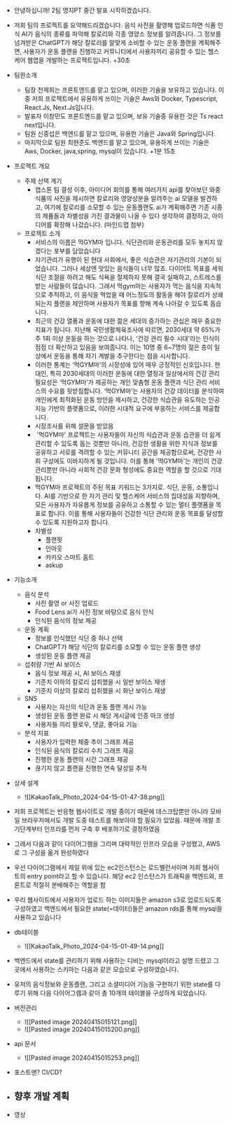 - 안녕하십니까! 2팀 명지PT 중간 발표 시작하겠습니다.
- 저희 팀의 프로젝트를 요약해드리겠습니다. 음식 사진을 촬영해 업로드하면 식품 인식 AI가 음식의 종류를 파악해 칼로리와 각종 영양소 정보를 알려줍니다. 그 정보를 넘겨받은 ChatGPT가 해당 칼로리를 알맞게 소비할 수 있는 운동 플랜을 계획해주면, 사용자가 운동 플랜을 진행하고 커뮤니티에서 사용자끼리 공유할 수 있는 헬스케어 웹앱을 개발하는 프로젝트입니다.
+30초
- 팀원소개
	- 팀장 천제희는 프론트엔드를 맡고 있으며, 이러한 기술을 보유하고 있습니다. 이 중 저희 프로젝트에서 유용하게 쓰이는 기술은 Aws와 Docker,  Typescript, React.Js, Next.Js입니다.
	- 발표자 이창민도 프론트엔드를 맡고 있으며, 보유 기술중 유용한 것은 Ts react next입니다.
	- 팀원 신중섭은 백엔드를 맡고 있으며, 유용한 기술은 Java와 Spring입니다.
	- 마지막으로 팀원 최현준도 백엔드를 맡고 있으며, 유용하게 쓰이는 기술은 Aws, Docker, java,spring, mysql이 있습니다.
+1분 15초
- 프로젝트 개요
	- 주제 선택 계기
		- 캡스톤 팀 결성 이후, 아이디어 회의를 통해 여러가지 api를 찾아보던 와중 식품의 사진을 제시하면 칼로리와 영양성분을 알려주는 ai 모델을 발견하고, 여기에 칼로리를 소모할 수 있는 운동플랜도 ai가 계획해주면 기존 시중의 제품들과 차별성을 가진 결과물이 나올 수 있다 생각하여 결정하고, 아이디어를 확장해 나갔습니다. (마인드맵 첨부)
	- 프로젝트 소개
		- 서비스의 이름은 먹GYM마 입니다. 식단관리와 운동관리를 모두 놓치지 않겠다는 포부를 담았습니다
		- 자기관리가 유행이 된 현대 사회에서, 좋은 식습관은 자기관리의 기본이 되었습니다. 그러나 세상엔 맛있는 음식들이 너무 많죠. 다이어트 목표를 세워 식단 조절을 하려고 해도 식욕을 절제하지 못해 결국 실패하고, 스트레스를 받는 사람들이 많습니다. 그래서 먹gym마는 사용자가 먹는 음식을 지속적으로 추적하고, 이 음식을 먹었을 때 어느정도의 활동을 해야 칼로리가 상쇄되는지 플랜을 제안하며 사용자가 목표를 향해 계속 나아갈 수 있도록 돕습니다.
		- 최근의 건강 열풍과 운동에 대한 젊은 세대의 증가하는 관심은 매우 중요한 지표가 됩니다. 지난해 국민생활체육조사에 따르면, 2030세대 약 65%가 주 1회 이상 운동을 하는 것으로 나타나, '건강 관리 필수 시대'라는 인식이 점점 더 확산하고 있음을 보여줍니다. 이는 10명 중 6~7명의 젊은 층이 일상에서 운동을 통해 자기 계발을 추구한다는 점을 시사합니다.
		- 이러한 통계는 ‘먹GYM마’의 시장성에 있어 매우 긍정적인 신호입니다. 현대인, 특히 2030세대의 이러한 운동에 대한 열정과 일상에서의 건강 관리 필요성은 ‘먹GYM마’가 제공하는 개인 맞춤형 운동 플랜과 식단 관리 서비스의 수요를 뒷받침합니다. ‘먹GYM마’는 사용자의 건강 데이터를 분석하여 개인에게 최적화된 운동 방안을 제시하고, 건강한 식습관을 유도하는 인공지능 기반의 플랫폼으로, 이러한 시대적 요구에 부응하는 서비스를 제공합니다.
		- 시장조사를 위해 설문을 받았음
		-  '먹GYM마' 프로젝트는 사용자들이 자신의 식습관과 운동 습관을 더 쉽게 관리할 수 있도록 돕는 것뿐만 아니라, 건강한 생활을 위한 지식과 정보를 공유하고 서로를 격려할 수 있는 커뮤니티 공간을 제공함으로써, 건강한 사회 구성에도 이바지하게 될 것입니다. 이를 통해 '먹GYM마'는 개인의 건강 관리뿐만 아니라 사회적 건강 문화 형성에도 중요한 역할을 할 것으로 기대됩니다.
		- 먹GYM마 프로젝트의 주된 목표 키워드는 3가지로. 식단, 운동, 소통입니다. AI를 기반으로 한 자기 관리 및 헬스케어 서비스의 집대성을 지향하며, 모든 사용자가 자유롭게 정보를 공유하고 소통할 수 있는 멀티 플랫폼을 목표로 합니다. 이를 통해 사용자들이 건강한 식단 관리와 운동 목표를 달성할 수 있도록 지원하고자 합니다.
		- 차별성
			- 플랜핏
			- 인아웃
			- 카카오 스마트 홈트
			- askup
- 기능소개
	- 음식 분석
		- 사진 촬영 or 사진 업로드
		- Food Lens ai가 사진 정보 바탕으로 음식 인식
		- 인식된 음식의 정보 제공
	- 운동 계획
		- 정보를 인식했던 식단 중 하나 선택
		- ChatGPT가 해당 식단의 칼로리를 소모할 수 있는 운동 플랜 생성
		- 생성된 운동 플랜 제공
	- 섭취량 기반 AI 보이스
		- 음식 정보 제공 시, AI 보이스 재생
		- 기준치 이하의 칼로리 섭취했을 시 일반 보이스 재생
		- 기준치 이상의 칼로리 섭취했을 시 화난 보이스 재생
	- SNS
		- 사용자는 자신의 식단과 운동 플랜 게시 가능
		- 생성된 운동 플랜 완료 시 해당 게시글에 인증 마크 생성
		- 사용자들 끼리 팔로우, 댓글, 좋아요 기능
	- 분석 지표
		- 사용자가 입력한 체중 추이 그래프 제공
		- 인식된 음식의 칼로리 수치 그래프 제공
		- 진행한 운동 플랜의 시간 그래프 제공
		- 끊기지 않고 플랜을 진행한 연속 달성일 추적
- 상세 설계
	- ![[KakaoTalk_Photo_2024-04-15-01-47-38.png]]
- 저희 프로젝트는 반응형 웹사이트로 개발 중이기 때문에 데스크탑뿐만 아니라 모바일 브라우저에서도 개발 도중 테스트를 해보아야 할 필요가 있었음. 때문에 개발 초기단계부터 인프라를 먼저 구축 후 배포하기로 결정하였음
- 그래서 다음과 같이 다이어그램을 그리며 대략적인 인프라 모습을 구성했고, AWS로 그 구성을 옮겨 완성하였다
- 우선 다이어그램에서 제일 위에 있는 ec2인스턴스는 로드밸런서이며 저희 웹사이트의 entry point라고 할 수 있습니다. 해당 ec2 인스턴스가 트래픽을 백엔드와, 프론트로 적절히 분배해주는 역할을 함
- 우리 웹사이트에서 사용자가 업로드 하는 이미지들은 amazon s3로 업로드되도록 구성하였고 백엔드에서 필요한 state(=데이터)들은 amazon rds를 통해 mysql을 사용하고 있습니다

- db테이블
	- ![[KakaoTalk_Photo_2024-04-15-01-49-14.png]]
- 백엔드에서 state를 관리하기 위해 사용하는 디비는 mysql이라고 설명 드렸고 그곳에서 사용하는 스키마는 다음과 같은 모습으로 구성하였습니다.
- 유저의 음식정보와 운동플랜, 그리고 소셜미디어 기능을 구현하기 위한 state를 다루기 위해 다음 다이어그램과 같이 총 10개의 테이블을 구성하게 되었습니다.

- 버전관리
	- ![[Pasted image 20240415015121.png]]
	- ![[Pasted image 20240415015200.png]]
- api 문서
	- ![[Pasted image 20240415015253.png]]
- 포스트맨? CI/CD?
- 향후 개발 계획
	- 
- 영상